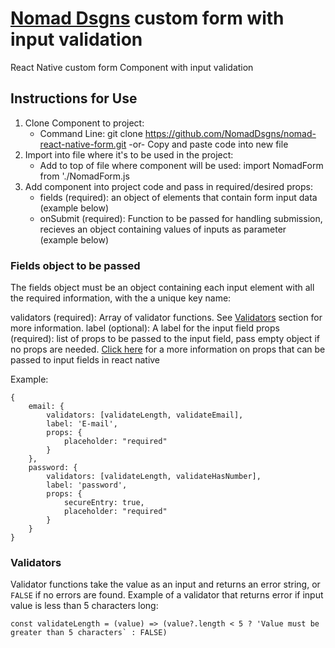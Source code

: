 # [Nomad Dsgns](https://www.nomaddsgns.com) custom form with input validation #
React Native custom form Component with input validation

## Instructions for Use ##
1. Clone Component to project:
    - Command Line: git clone https://github.com/NomadDsgns/nomad-react-native-form.git
    -or- Copy and paste code into new file
2. Import into file where it's to be used in the project:
    - Add to top of file where component will be used: import NomadForm from './NomadForm.js
3. Add component into project code and pass in required/desired props:
    * fields (required): an object of elements that contain form input data (example below)
    * onSubmit (required): Function to be passed for handling submission, recieves an object containing values of inputs as parameter (example below)


### Fields object to be passed ###
The fields object must be an object containing each input element with all the required information, with the a unique key name:

validators (required): Array of validator functions. See [Validators](https://github.com/NomadDsgns/nomad-react-native-form/blob/main/README.md#validators) section for more information.
label (optional): A label for the input field
props (required): list of props to be passed to the input field, pass empty object if no props are needed. [Click here](https://reactnative.dev/docs/textinput) for a more information on props that can be passed to input fields in react native

Example:
```
{
    email: {  
        validators: [validateLength, validateEmail],
        label: 'E-mail',
        props: {
            placeholder: "required"   
        }
    },
    password: {
        validators: [validateLength, validateHasNumber],
        label: 'password',
        props: {
            secureEntry: true,
            placeholder: "required"
        }
    }
}
```

### Validators ###

Validator functions take the value as an input and returns an error string, or `FALSE` if no errors are found.
Example of a validator that returns error if input value is less than 5 characters long:
```
const validateLength = (value) => (value?.length < 5 ? 'Value must be greater than 5 characters` : FALSE)
```
